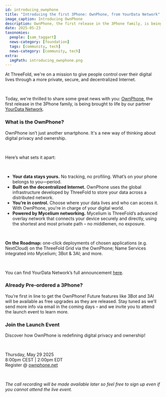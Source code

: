 ```yaml
---
id: introducing_ownphone
title: "Introducing the first 3Phone: OwnPhone, from YourData Network"
image_caption: Introducing OwnPhone
description: OwnPhone, the first release in the 3Phone family, is being brought to life by our partner YourData Network!
date: 2025-05-23
taxonomies:
  people: [sam_taggart]
  news-category: [foundation]
  tags: [community, tech]
  news-category: [community, tech]
extra:
  imgPath: introducing_ownphone.png
---
```


At ThreeFold, we're on a mission to give people control over their digital lives through a more private, secure, and decentralized Internet.

<br/>

Today, we're thrilled to share some great news with you: [OwnPhone](https://ownphone.net/), the first release in the 3Phone family, is being brought to life by our partner [YourData Network](https://yourdata.network/).


### **What is the OwnPhone?**

OwnPhone isn’t just another smartphone. It's a new way of thinking about digital privacy and ownership.

<br/>

Here’s what sets it apart: 

<br/>

- **Your data stays yours.** No tracking, no profiling. What’s on your phone belongs to you—period.
- **Built on the decentralized Internet.** OwnPhone uses the global infrastructure developed by ThreeFold to store your data across a distributed network.
- **You’re in control.** Choose where your data lives and who can access it. With OwnPhone, you're in charge of your digital world.
- **Powered by Mycelium networking.** Mycelium is ThreeFold’s advanced overlay network that connects your device securely and directly, using the shortest and most private path – no middlemen, no exposure.

<br/>

**On the Roadmap:** one-click deployments of chosen applications (e.g. NextCloud) on the ThreeFold Grid via the OwnPhone; Name Services integrated into Mycelium; 3Bot & 3AI; and more.

<br/>

You can find YourData Network’s full announcement [here](https://ownphone.net/no-tracking-no-profiling-no-selling-of-your-data/).

### **Already Pre-ordered a 3Phone?**

You’re first in line to get the OwnPhone! Future features like 3Bot and 3AI will be available as free upgrades as they are released. Stay tuned as we’ll send more info via email in the coming days – and we invite you to attend the launch event to learn more.

### **Join the Launch Event**

Discover how OwnPhone is redefining digital privacy and ownership!

<br/>

Thursday, May 29 2025<br/>
8:00pm CEST | 2:00pm EDT<br/>
Register @ [ownphone.net](http://ownphone.net)

<br/>

*The call recording will be made available later so feel free to sign up even if you cannot attend the live event.*